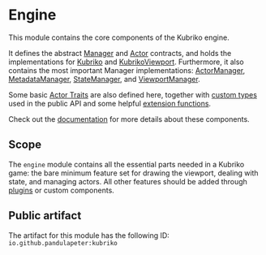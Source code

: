 # Engine
This module contains the core components of the Kubriko engine.

It defines the abstract [Manager](https://github.com/pandulapeter/kubriko/blob/main/engine/src/commonMain/kotlin/com/pandulapeter/kubriko/manager/Manager.kt) and [Actor](https://github.com/pandulapeter/kubriko/blob/main/engine/src/commonMain/kotlin/com/pandulapeter/kubriko/actor/Actor.kt) contracts, and holds the implementations for [Kubriko](https://github.com/pandulapeter/kubriko/blob/main/engine/src/commonMain/kotlin/com/pandulapeter/kubriko/Kubriko.kt) and [KubrikoViewport](https://github.com/pandulapeter/kubriko/blob/main/engine/src/commonMain/kotlin/com/pandulapeter/kubriko/KubrikoViewport.kt).
Furthermore, it also contains the most important Manager implementations:
[ActorManager](https://github.com/pandulapeter/kubriko/blob/main/engine/src/commonMain/kotlin/com/pandulapeter/kubriko/manager/ActorManager.kt), 
[MetadataManager](https://github.com/pandulapeter/kubriko/blob/main/engine/src/commonMain/kotlin/com/pandulapeter/kubriko/manager/MetadataManager.kt),
[StateManager](https://github.com/pandulapeter/kubriko/blob/main/engine/src/commonMain/kotlin/com/pandulapeter/kubriko/manager/StateManager.kt), and
[ViewportManager](https://github.com/pandulapeter/kubriko/blob/main/engine/src/commonMain/kotlin/com/pandulapeter/kubriko/manager/ViewportManager.kt).

Some basic [Actor Traits](https://github.com/pandulapeter/kubriko/tree/main/engine/src/commonMain/kotlin/com/pandulapeter/kubriko/actor/traits) are also defined here, together with [custom types](https://github.com/pandulapeter/kubriko/tree/main/engine/src/commonMain/kotlin/com/pandulapeter/kubriko/types) used in the public API and some helpful [extension functions](https://github.com/pandulapeter/kubriko/tree/main/engine/src/commonMain/kotlin/com/pandulapeter/kubriko/extensions). 

Check out the [documentation](https://github.com/pandulapeter/kubriko/blob/main/documentation/README.md) for more details about these components.

## Scope
The `engine` module contains all the essential parts needed in a Kubriko game: the bare minimum feature set for drawing the viewport, dealing with state, and managing actors. All other features should be added through [plugins](https://github.com/pandulapeter/kubriko/tree/main/plugins) or custom components.

## Public artifact
The artifact for this module has the following ID:
`io.github.pandulapeter:kubriko`